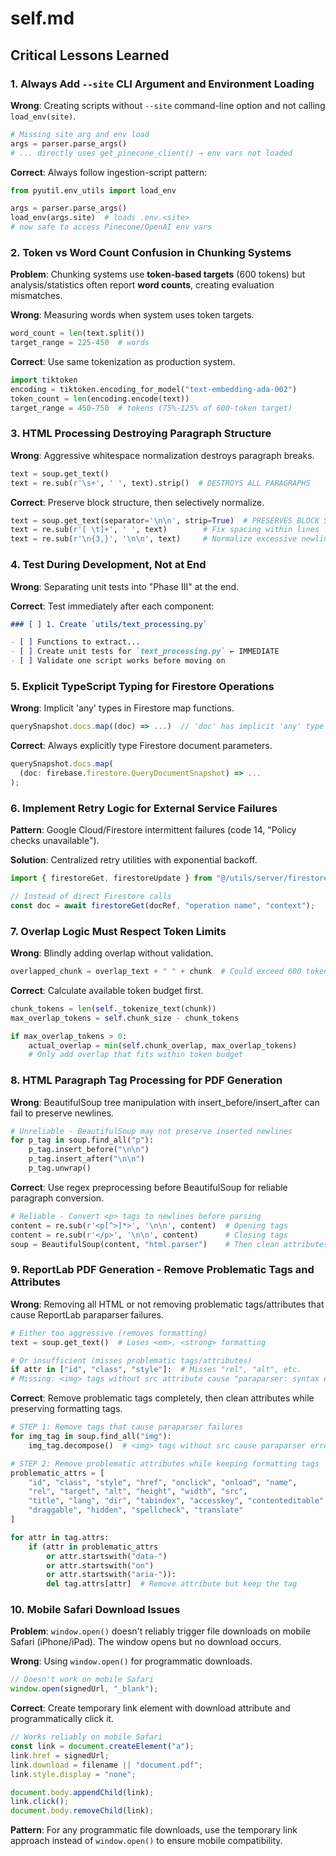 # self.md

## Critical Lessons Learned

### 1. Always Add `--site` CLI Argument and Environment Loading

**Wrong**: Creating scripts without `--site` command-line option and not calling `load_env(site)`.

```python
# Missing site arg and env load
args = parser.parse_args()
# ... directly uses get_pinecone_client() → env vars not loaded
```

**Correct**: Always follow ingestion-script pattern:

```python
from pyutil.env_utils import load_env

args = parser.parse_args()
load_env(args.site)  # loads .env.<site>
# now safe to access Pinecone/OpenAI env vars
```

### 2. Token vs Word Count Confusion in Chunking Systems

**Problem**: Chunking systems use **token-based targets** (600 tokens) but analysis/statistics often report **word
counts**, creating evaluation mismatches.

**Wrong**: Measuring words when system uses token targets.

```python
word_count = len(text.split())
target_range = 225-450  # words
```

**Correct**: Use same tokenization as production system.

```python
import tiktoken
encoding = tiktoken.encoding_for_model("text-embedding-ada-002")
token_count = len(encoding.encode(text))
target_range = 450-750  # tokens (75%-125% of 600-token target)
```

### 3. HTML Processing Destroying Paragraph Structure

**Wrong**: Aggressive whitespace normalization destroys paragraph breaks.

```python
text = soup.get_text()
text = re.sub(r'\s+', ' ', text).strip()  # DESTROYS ALL PARAGRAPHS
```

**Correct**: Preserve block structure, then selectively normalize.

```python
text = soup.get_text(separator='\n\n', strip=True)  # PRESERVES BLOCK STRUCTURE
text = re.sub(r'[ \t]+', ' ', text)        # Fix spacing within lines
text = re.sub(r'\n{3,}', '\n\n', text)     # Normalize excessive newlines
```

### 4. Test During Development, Not at End

**Wrong**: Separating unit tests into "Phase III" at the end.

**Correct**: Test immediately after each component:

```markdown
### [ ] 1. Create `utils/text_processing.py`

- [ ] Functions to extract...
- [ ] Create unit tests for `text_processing.py` ← IMMEDIATE
- [ ] Validate one script works before moving on
```

### 5. Explicit TypeScript Typing for Firestore Operations

**Wrong**: Implicit 'any' types in Firestore map functions.

```typescript
querySnapshot.docs.map((doc) => ...)  // 'doc' has implicit 'any' type
```

**Correct**: Always explicitly type Firestore document parameters.

```typescript
querySnapshot.docs.map(
  (doc: firebase.firestore.QueryDocumentSnapshot) => ...
);
```

### 6. Implement Retry Logic for External Service Failures

**Pattern**: Google Cloud/Firestore intermittent failures (code 14, "Policy checks unavailable").

**Solution**: Centralized retry utilities with exponential backoff.

```typescript
import { firestoreGet, firestoreUpdate } from "@/utils/server/firestoreRetryUtils";

// Instead of direct Firestore calls
const doc = await firestoreGet(docRef, "operation name", "context");
```

### 7. Overlap Logic Must Respect Token Limits

**Wrong**: Blindly adding overlap without validation.

```python
overlapped_chunk = overlap_text + " " + chunk  # Could exceed 600 tokens!
```

**Correct**: Calculate available token budget first.

```python
chunk_tokens = len(self._tokenize_text(chunk))
max_overlap_tokens = self.chunk_size - chunk_tokens

if max_overlap_tokens > 0:
    actual_overlap = min(self.chunk_overlap, max_overlap_tokens)
    # Only add overlap that fits within token budget
```

### 8. HTML Paragraph Tag Processing for PDF Generation

**Wrong**: BeautifulSoup tree manipulation with insert_before/insert_after can fail to preserve newlines.

```python
# Unreliable - BeautifulSoup may not preserve inserted newlines
for p_tag in soup.find_all("p"):
    p_tag.insert_before("\n\n")
    p_tag.insert_after("\n\n")
    p_tag.unwrap()
```

**Correct**: Use regex preprocessing before BeautifulSoup for reliable paragraph conversion.

```python
# Reliable - Convert <p> tags to newlines before parsing
content = re.sub(r'<p[^>]*>', '\n\n', content)  # Opening tags
content = re.sub(r'</p>', '\n\n', content)      # Closing tags
soup = BeautifulSoup(content, "html.parser")    # Then clean attributes
```

### 9. ReportLab PDF Generation - Remove Problematic Tags and Attributes

**Wrong**: Removing all HTML or not removing problematic tags/attributes that cause ReportLab paraparser failures.

```python
# Either too aggressive (removes formatting)
text = soup.get_text()  # Loses <em>, <strong> formatting

# Or insufficient (misses problematic tags/attributes)
if attr in ["id", "class", "style"]:  # Misses "rel", "alt", etc.
# Missing: <img> tags without src attribute cause "paraparser: syntax error: <img> needs src attribute"
```

**Correct**: Remove problematic tags completely, then clean attributes while preserving formatting tags.

```python
# STEP 1: Remove tags that cause paraparser failures
for img_tag in soup.find_all("img"):
    img_tag.decompose()  # <img> tags without src cause paraparser errors

# STEP 2: Remove problematic attributes while keeping formatting tags
problematic_attrs = [
    "id", "class", "style", "href", "onclick", "onload", "name",
    "rel", "target", "alt", "height", "width", "src",
    "title", "lang", "dir", "tabindex", "accesskey", "contenteditable",
    "draggable", "hidden", "spellcheck", "translate"
]

for attr in tag.attrs:
    if (attr in problematic_attrs
        or attr.startswith("data-")
        or attr.startswith("on")
        or attr.startswith("aria-")):
        del tag.attrs[attr]  # Remove attribute but keep the tag
```

### 10. Mobile Safari Download Issues

**Problem**: `window.open()` doesn't reliably trigger file downloads on mobile Safari (iPhone/iPad). The window opens but no download occurs.

**Wrong**: Using `window.open()` for programmatic downloads.

```typescript
// Doesn't work on mobile Safari
window.open(signedUrl, "_blank");
```

**Correct**: Create temporary link element with download attribute and programmatically click it.

```typescript
// Works reliably on mobile Safari
const link = document.createElement("a");
link.href = signedUrl;
link.download = filename || "document.pdf";
link.style.display = "none";

document.body.appendChild(link);
link.click();
document.body.removeChild(link);
```

**Pattern**: For any programmatic file downloads, use the temporary link approach instead of `window.open()` to ensure mobile compatibility.
